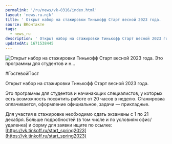 ```yaml
---
permalink: '/ru/news/vk-8316/index.html'
layout: 'news.ru.njk'
title: ' Открыт набор на стажировки Тинькофф Старт весной 2023 года.    Это программы для студентов и н…'
source: ВКонтакте
tags:
  - news_ru
description: ' Открыт набор на стажировки Тинькофф Старт весной 2023 года.    Это программы для студентов и н…'
updatedAt: 1671538445
---
```

![ Открыт набор на стажировки Тинькофф Старт весной 2023 года.    Это программы для студентов и н…](https://sun1-83.userapi.com/impg/H1WzZIqiBhs8sS2VmBPQAt5iM3bCH7MA3dE53A/_iGeXhPXstk.jpg?size=1080x1080&quality=96&sign=1e5c0c4a017d3d38a8e8583f0250bdf5&c_uniq_tag=ZD6C3YizGk32buhZ3bV6nRc4GfGwz1QaTMUb2nEjLHQ&type=album)

#ГостевойПост

Открыт набор на стажировки Тинькофф Старт весной 2023 года.

Это программы для студентов и начинающих специалистов, у которых есть возможность посвятить работе от 20 часов в неделю. Стажировка оплачивается, оформление официальное, задачи — прикладные.

Для участия в стажировке необходимо сдать экзамены с 1 по 21 декабря. Больше подробностей (в том числе и по условиям офис/удаленка) и форму для заявки ищите по ссылке: [https://vk.tinkoff.ru/start_spring2023](https://vk.tinkoff.ru/start_spring2023)
